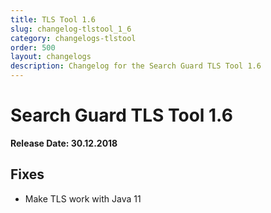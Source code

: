 ```yaml
---
title: TLS Tool 1.6
slug: changelog-tlstool_1_6
category: changelogs-tlstool
order: 500
layout: changelogs
description: Changelog for the Search Guard TLS Tool 1.6
---
```


<!---
Copryight 2010 floragunn GmbH
-->

# Search Guard TLS Tool 1.6

**Release Date: 30.12.2018**

## Fixes

* Make TLS work with Java 11